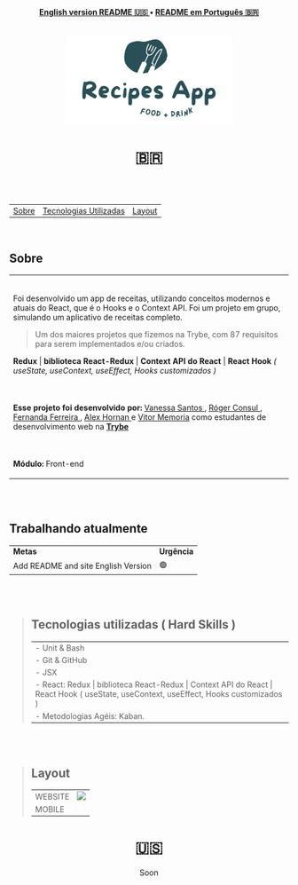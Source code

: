 <div align="center">
  <b>
    <a href="#----">English version README 🇺🇸 </a> •
    <a href="#-app-de-receitas-------">README em Português 🇧🇷</a>
  </b>
</div>
<br>
<br>
<div align="center">
 <img src="/logo.png" alt="recipes app project logo" width="300px"/>
  <br>
 <h1> 🇧🇷 </h1> 
</div> 
<br>
<br>
<section>
  <table align="center">
   <tr><p align="center">
    <b>
      <td> <a href="#---sobre--">Sobre</a></td> 
      <td>  <a href="#tecnologias-utilizadas--hard-skills-">Tecnologias Utilizadas</a></td> 
      <td>  <a href="#layout">Layout</a></td>
     </b>
    </p>
   </tr>
  </table>
<br>
<div>
  <h2 align="left">
    Sobre
  </h2>
  <table>
    <tr>
      <td><br>
        <p align="left">Foi desenvolvido um app de receitas, utilizando conceitos modernos e atuais do React, que é o Hooks e o Context API. Foi um projeto em grupo, simulando um aplicativo de receitas completo.
        </p>
        <blockquote>
          Um dos maiores projetos que fizemos na Trybe, com 87 requisitos para serem implementados e/ou criados.
          </blockquote>
          <!--          <p> Uma ótima simulação, com direito a login, favoritar e desfavoritar receitas, página de receita feitas, com direito a uma checklist, página de pesquisas e filtragens por categorias.</p> -->
          <p align="left"><b>Redux</b> | <b>biblioteca React-Redux</b> | <b>Context API do React</b> | <b>React Hook</b> <i>( useState, useContext, useEffect, Hooks customizados )</i>
          </p>
    </tr>
    <tr>
      <td><br>
        <p align="left">
          <b>Esse projeto foi desenvolvido por:</b>
          <a href="https://www.linkedin.com/in/vanehsann/" target="_blank"> Vanessa Santos </a>,
          <a href="https://www.linkedin.com/in/rogerconsul/" target="_blank"> Róger Consul </a>,
          <a href="https://www.linkedin.com/in/fefcufe/" target="_blank"> Fernanda Ferreira </a>,
          <a href="https://www.linkedin.com/in/alex-horman-510094226/" target="_blank"> Alex Hornan </a> e
          <a href="https://www.linkedin.com/in/vitormemoria/" target="_blank"> Vitor Memoria</a>
          como estudantes de desenvolvimento web na <b><a href="https://www.betrybe.com/" target="_blank"> Trybe </a></b>
        </p>
      </td>
    <tr>
    <tr>
      <td><br>
        <p align="left">
          <b>Módulo:</b> Front-end
        </p>
      </td>
    </tr>

  </table>
</div>
<br>
<br>

<div>
   <h2>Trabalhando atualmente</h2>
   <table>
  <tr>
    <td>
      <b>Metas</b>
    </td>
    <td>
      <b>Urgência</b>
    </td>
  </tr>
     <tr>
    <td>Add README and site English Version</td>
    <td>🟢</td>
  </tr>

</table></div>

<br>
<br>


<div>

  <blockquote>
    <h2 align="left">
Tecnologias utilizadas ( Hard Skills )
</h2>
    <table>
      
 <tr><td>
 - Unit & Bash
 </tr></td> 
 <tr><td> 
     - Git & GitHub
 </tr></td> 
 <tr><td> 
 - JSX
 </td></tr> 
  <tr><td> 
 - React: Redux | biblioteca React-Redux  | Context API do React | React Hook ( useState, useContext, useEffect, Hooks customizados )
 </td></tr>
   <tr><td> 
 - Metodologias Agéis: Kaban.
 </td></tr>
    </table>
      </blockquote>
  </div>
  
<br>
<br>
<div>
  <blockquote>
    <h2 align="left">
Layout
</h2>
 <table>  
 <tr><td> 
     WEBSITE
 </td><td><img src="./tryunfo.gif" /></td></tr>
 <tr><td> 
 MOBILE
 </td></tr> 
    </table>
      </blockquote>
  </div>
  </section>

 <h1 align="center">  🇺🇸  </h1>

<p align="center"> Soon </p>
